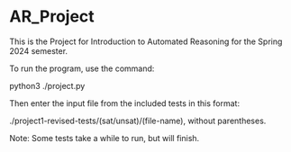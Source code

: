 # AR_Project
This is the Project for Introduction to Automated Reasoning for the Spring 2024 semester.

To run the program, use the command:

python3 ./project.py

Then enter the input file from the included tests in this format:

./project1-revised-tests/(sat/unsat)/(file-name), without parentheses.

Note: Some tests take a while to run, but will finish.
